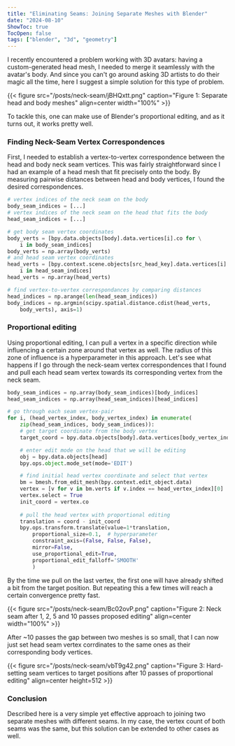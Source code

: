 ```yaml
---
title: "Eliminating Seams: Joining Separate Meshes with Blender"
date: "2024-08-10"
ShowToc: true
TocOpen: false
tags: ["blender", "3d", "geometry"]
---
```


I recently encountered a problem working with 3D avatars: having a custom-generated head mesh, I needed to merge it seamlessly with the avatar's body. And since you can't go around asking 3D artists to do their magic all the time, here I suggest a simple solution for this type of problem.

{{< figure src="/posts/neck-seam/jBHQxtt.png" caption="Figure 1: Separate head and body meshes" align=center width="100%" >}}


To tackle this, one can make use of Blender's proportional editing, and as it turns out, it works pretty well.

### Finding Neck-Seam Vertex Correspondences

First, I needed to establish a vertex-to-vertex correspondence between the head and body neck seam vertices. This was fairly straightforward since I had an example of a head mesh that fit precisely onto the body. By measuring pairwise distances between head and body vertices, I found the desired correspondences.


```python
# vertex indices of the neck seam on the body
body_seam_indices = [...]
# vertex indices of the neck seam on the head that fits the body 
head_seam_indices = [...] 

# get body seam vertex coordinates
body_verts = [bpy.data.objects[body].data.vertices[i].co for \
	i in body_seam_indices]
body_verts = np.array(body_verts)
# and head seam vertex coordinates
head_verts = [bpy.context.scene.objects[src_head_key].data.vertices[i].co for \
	i in head_seam_indices]
head_verts = np.array(head_verts)

# find vertex-to-vertex correspondances by comparing distances
head_indices = np.arange(len(head_seam_indices))
body_indices = np.argmin(scipy.spatial.distance.cdist(head_verts, 
	body_verts), axis=1)
```

### Proportional editing

Using proportional editing, I can pull a vertex in a specific direction while influencing a certain zone around that vertex as well. The radius of this zone of influence is a hyperparameter in this approach. Let's see what happens if I go through the neck-seam vertex correspondences that I found and pull each head seam vertex towards its corresponding vertex from the neck seam.


```python
body_seam_indices = np.array(body_seam_indices)[body_indices]
head_seam_indices = np.array(head_seam_indices)[head_indices]

# go through each seam vertex-pair
for i, (head_vertex_index, body_vertex_index) in enumerate(
	zip(head_seam_indices, body_seam_indices)):
    # get target coordinate from the body vertex
    target_coord = bpy.data.objects[body].data.vertices[body_vertex_index].co

    # enter edit mode on the head that we will be editing
    obj = bpy.data.objects[head]
    bpy.ops.object.mode_set(mode='EDIT')

    # find initial head vertex coordinate and select that vertex
    bm = bmesh.from_edit_mesh(bpy.context.edit_object.data)
    vertex = [v for v in bm.verts if v.index == head_vertex_index][0]
    vertex.select = True
    init_coord = vertex.co
        
    # pull the head vertex with proportional editing
    translation = coord - init_coord
    bpy.ops.transform.translate(value=1*translation, 
        proportional_size=0.1,  # hyperparameter
        constraint_axis=(False, False, False),
        mirror=False,
        use_proportional_edit=True,
        proportional_edit_falloff='SMOOTH'
        )
```

By the time we pull on the last vertex, the first one will have already shifted a bit from the target position. But repeating this a few times will reach a certain convergence pretty fast.

{{< figure src="/posts/neck-seam/Bc02ovP.png" caption="Figure 2: Neck seam after 1, 2, 5 and 10 passes proposed editing" align=center width="100%" >}}

After ~10 passes the gap between two meshes is so small, that I can now just set head seam vertex corrdinates to the same ones as their corresponding body vertices.

{{< figure src="/posts/neck-seam/vbT9g42.png" caption="Figure 3: Hard-setting seam vertices to target positions after 10 passes of proportional editing" align=center height=512 >}}

### Conclusion
Described here is a very simple yet effective approach to joining two separate meshes with different seams. In my case, the vertex count of both seams was the same, but this solution can be extended to other cases as well.
